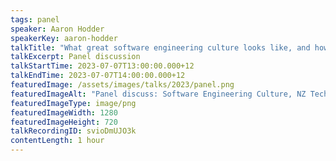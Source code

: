 ```yaml
---
tags: panel
speaker: Aaron Hodder
speakerKey: aaron-hodder
talkTitle: "What great software engineering culture looks like, and how Kiwis have done it?"
talkExcerpt: Panel discussion
talkStartTime: 2023-07-07T13:00:00.000+12
talkEndTime: 2023-07-07T14:00:00.000+12
featuredImage: /assets/images/talks/2023/panel.png
featuredImageAlt: "Panel discuss: Software Engineering Culture, NZ Tech Rally. Photos of four diverse panellists below"
featuredImageType: image/png
featuredImageWidth: 1280
featuredImageHeight: 720
talkRecordingID: svioDmUJO3k
contentLength: 1 hour
---
```

